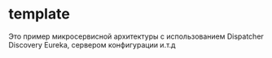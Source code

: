 # template
Это пример микросервисной архитектуры с использованием Dispatcher Discovery Eureka, сервером конфигурации и.т.д
